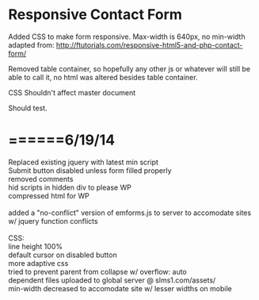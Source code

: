 Responsive Contact Form  
===============

Added CSS to make form responsive. Max-width is 640px, no min-width adapted from:
http://ftutorials.com/responsive-html5-and-php-contact-form/

Removed table container, so hopefully any other js or whatever will still be able to call it, no html was altered besides table container.

CSS Shouldn't affect master document

Should test.

======6/19/14
==============================
Replaced existing jquery with latest min script <br>
Submit button disabled unless form filled properly <br>
removed comments<br>
hid scripts in hidden div to please WP<br>
compressed html for WP<br><br>
added a "no-conflict" version of emforms.js to server to accomodate sites w/ jquery function conflicts<br><br>
CSS:<br>
line height 100%<br>
default cursor on disabled button<br>
more adaptive css<br>
tried to prevent parent from collapse w/ overflow: auto<br>
dependent files uploaded to global server @ slms1.com/assets/<br>
min-width decreased to accomodate site w/ lesser widths on mobile



